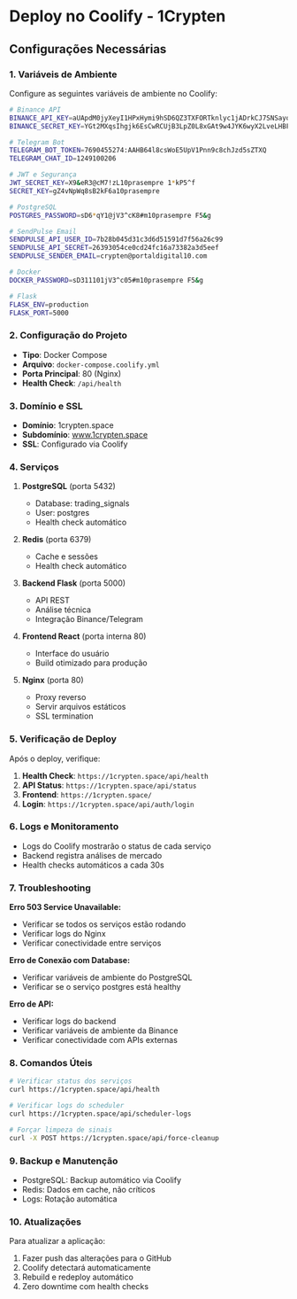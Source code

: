# Deploy no Coolify - 1Crypten

## Configurações Necessárias

### 1. Variáveis de Ambiente
Configure as seguintes variáveis de ambiente no Coolify:

```bash
# Binance API
BINANCE_API_KEY=aUApdM0jyXeyI1HPxHymi9hSD6QZ3TXFORTknlyc1jADrkCJ7SNSayoZ6oiPCYEj
BINANCE_SECRET_KEY=YGt2MXqsIhgjk6EsCwRCUjB3LpZ0L8xGAt9w4JYK6wyX2LveLHBFvRjoyBfIVcZM

# Telegram Bot
TELEGRAM_BOT_TOKEN=7690455274:AAHB64l8csWoE5UpV1Pnn9c8chJzd5sZTXQ
TELEGRAM_CHAT_ID=1249100206

# JWT e Segurança
JWT_SECRET_KEY=X9&eR3@cM7!zL10prasempre 1*kP5^f
SECRET_KEY=gZ4vNpWq8sB2kF6a10prasempre

# PostgreSQL
POSTGRES_PASSWORD=sD6*qY1@jV3^cK8#m10prasempre F5&g

# SendPulse Email
SENDPULSE_API_USER_ID=7b28b045d31c3d6d51591d7f56a26c99
SENDPULSE_API_SECRET=26393054ce0cd24fc16a73382a3d5eef
SENDPULSE_SENDER_EMAIL=crypten@portaldigital10.com

# Docker
DOCKER_PASSWORD=sD311101jV3^c05#m10prasempre F5&g

# Flask
FLASK_ENV=production
FLASK_PORT=5000
```

### 2. Configuração do Projeto

- **Tipo**: Docker Compose
- **Arquivo**: `docker-compose.coolify.yml`
- **Porta Principal**: 80 (Nginx)
- **Health Check**: `/api/health`

### 3. Domínio e SSL

- **Domínio**: 1crypten.space
- **Subdomínio**: www.1crypten.space
- **SSL**: Configurado via Coolify

### 4. Serviços

1. **PostgreSQL** (porta 5432)
   - Database: trading_signals
   - User: postgres
   - Health check automático

2. **Redis** (porta 6379)
   - Cache e sessões
   - Health check automático

3. **Backend Flask** (porta 5000)
   - API REST
   - Análise técnica
   - Integração Binance/Telegram

4. **Frontend React** (porta interna 80)
   - Interface do usuário
   - Build otimizado para produção

5. **Nginx** (porta 80)
   - Proxy reverso
   - Servir arquivos estáticos
   - SSL termination

### 5. Verificação de Deploy

Após o deploy, verifique:

1. **Health Check**: `https://1crypten.space/api/health`
2. **API Status**: `https://1crypten.space/api/status`
3. **Frontend**: `https://1crypten.space/`
4. **Login**: `https://1crypten.space/api/auth/login`

### 6. Logs e Monitoramento

- Logs do Coolify mostrarão o status de cada serviço
- Backend registra análises de mercado
- Health checks automáticos a cada 30s

### 7. Troubleshooting

**Erro 503 Service Unavailable:**
- Verificar se todos os serviços estão rodando
- Verificar logs do Nginx
- Verificar conectividade entre serviços

**Erro de Conexão com Database:**
- Verificar variáveis de ambiente do PostgreSQL
- Verificar se o serviço postgres está healthy

**Erro de API:**
- Verificar logs do backend
- Verificar variáveis de ambiente da Binance
- Verificar conectividade com APIs externas

### 8. Comandos Úteis

```bash
# Verificar status dos serviços
curl https://1crypten.space/api/health

# Verificar logs do scheduler
curl https://1crypten.space/api/scheduler-logs

# Forçar limpeza de sinais
curl -X POST https://1crypten.space/api/force-cleanup
```

### 9. Backup e Manutenção

- PostgreSQL: Backup automático via Coolify
- Redis: Dados em cache, não críticos
- Logs: Rotação automática

### 10. Atualizações

Para atualizar a aplicação:
1. Fazer push das alterações para o GitHub
2. Coolify detectará automaticamente
3. Rebuild e redeploy automático
4. Zero downtime com health checks